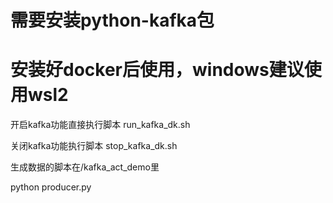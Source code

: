 # 需要安装python-kafka包

# 安装好docker后使用，windows建议使用wsl2

开启kafka功能直接执行脚本 run_kafka_dk.sh

关闭kafka功能执行脚本 stop_kafka_dk.sh

生成数据的脚本在/kafka_act_demo里

python producer.py

